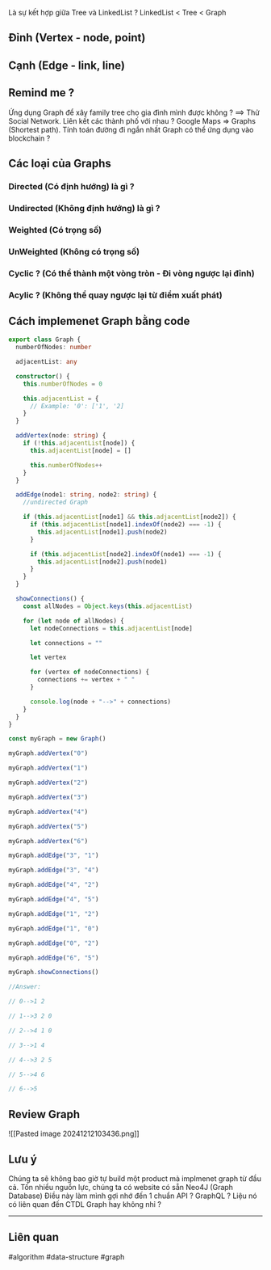 

Là sự kết hợp giữa Tree và LinkedList ?
LinkedList < Tree < Graph
## Đỉnh (Vertex - node, point)


## Cạnh (Edge - link, line)


## Remind me ?

Ứng dụng Graph để xây family tree cho gia đình mình được không ? ==> Thử
Social Network.
Liên kết các thành phố với nhau ?
Google Maps => Graphs (Shortest path). Tính toán đường đi ngắn nhất
Graph có thể ứng dụng vào blockchain ?

## Các loại của Graphs



### Directed  (Có định hướng) là gì ?

### Undirected (Không định hướng) là gì ?

### Weighted (Có trọng số)

### UnWeighted (Không có trọng số)

### Cyclic ? (Có thể thành một vòng tròn - Đi vòng ngược lại đỉnh)

### Acylic ? (Không thể quay ngược lại từ điểm xuất phát)

## Cách implemenet Graph bằng code

```Typescript
export class Graph {
  numberOfNodes: number

  adjacentList: any

  constructor() {
    this.numberOfNodes = 0

    this.adjacentList = {
      // Example: '0': ['1', '2]
    }
  }

  addVertex(node: string) {
    if (!this.adjacentList[node]) {
      this.adjacentList[node] = []

      this.numberOfNodes++
    }
  }

  addEdge(node1: string, node2: string) {
    //undirected Graph

    if (this.adjacentList[node1] && this.adjacentList[node2]) {
      if (this.adjacentList[node1].indexOf(node2) === -1) {
        this.adjacentList[node1].push(node2)
      }

      if (this.adjacentList[node2].indexOf(node1) === -1) {
        this.adjacentList[node2].push(node1)
      }
    }
  }

  showConnections() {
    const allNodes = Object.keys(this.adjacentList)

    for (let node of allNodes) {
      let nodeConnections = this.adjacentList[node]

      let connections = ""

      let vertex

      for (vertex of nodeConnections) {
        connections += vertex + " "
      }

      console.log(node + "-->" + connections)
    }
  }
}

const myGraph = new Graph()

myGraph.addVertex("0")

myGraph.addVertex("1")

myGraph.addVertex("2")

myGraph.addVertex("3")

myGraph.addVertex("4")

myGraph.addVertex("5")

myGraph.addVertex("6")

myGraph.addEdge("3", "1")

myGraph.addEdge("3", "4")

myGraph.addEdge("4", "2")

myGraph.addEdge("4", "5")

myGraph.addEdge("1", "2")

myGraph.addEdge("1", "0")

myGraph.addEdge("0", "2")

myGraph.addEdge("6", "5")

myGraph.showConnections()

//Answer:

// 0-->1 2

// 1-->3 2 0

// 2-->4 1 0

// 3-->1 4

// 4-->3 2 5

// 5-->4 6

// 6-->5

```

## Review Graph

![[Pasted image 20241212103436.png]]

## Lưu ý
Chúng ta sẽ không bao giờ tự build một product mà implmenet graph từ đầu cả. Tốn nhiều nguồn lực, chúng ta có website có sẵn Neo4J (Graph Database)
Điều này làm mình gợi nhớ đến 1 chuẩn API ? GraphQL ? Liệu nó có liên quan đến CTDL Graph hay không nhỉ ?

--- 
## Liên quan

#algorithm #data-structure #graph